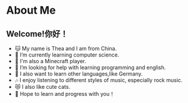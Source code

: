 # About Me
## Welcome!你好！
- 😽 My name is Thea and I am from China.
- 🌱 I’m currently learning computer science.
- 👯 I'm also a Minecraft player.
- 🤔 I’m looking for help with learning programming and english.
- 🤔 I also want to learn other languages,like Germany.
- 🎶 I enjoy listening to different styles of music, especially rock music.
- 😻 I also like cute cats.
- 👧 Hope to learn and progress with you！
